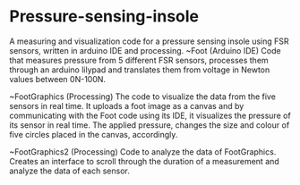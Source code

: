 # Pressure-sensing-insole



A measuring and visualization code for a pressure sensing insole using FSR sensors, written in arduino IDE and processing.
~Foot (Arduino IDE)
Code that measures pressure from 5 different FSR sensors, processes them through an arduino lilypad and translates them from voltage in Newton values between 0N-100N.

~FootGraphics (Processing)
The code to visualize the data from the five sensors in real time. It uploads a foot image as a canvas and by communicating with the Foot code using its IDE, it visualizes the pressure of its sensor in real time. The applied pressure, changes the size and colour of five circles placed in the canvas, accordingly.

~FootGraphics2 (Processing)
Code to analyze the data of FootGraphics. Creates an interface to scroll through the duration of a measurement and analyze the data of each sensor.


